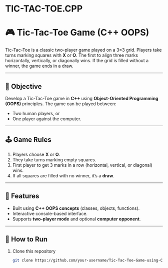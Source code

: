 # TIC-TAC-TOE.CPP

# 🎮 Tic-Tac-Toe Game (C++ OOPS)

Tic-Tac-Toe is a classic two-player game played on a 3×3 grid. Players take turns marking squares with **X** or **O**. The first to align three marks horizontally, vertically, or diagonally wins. If the grid is filled without a winner, the game ends in a draw.

---

## 📌 Objective
Develop a Tic-Tac-Toe game in **C++** using **Object-Oriented Programming (OOPS)** principles. The game can be played between:
- Two human players, or  
- One player against the computer.  

---

## 🕹️ Game Rules
1. Players choose **X** or **O**.  
2. They take turns marking empty squares.  
3. First player to get 3 marks in a row (horizontal, vertical, or diagonal) wins.  
4. If all squares are filled with no winner, it’s a **draw**.  

---

## 🚀 Features
- Built using **C++ OOPS concepts** (classes, objects, functions).  
- Interactive console-based interface.  
- Supports **two-player mode** and optional **computer opponent**.  

---

## 📂 How to Run
1. Clone this repository  
   ```bash
   git clone https://github.com/your-username/Tic-Tac-Toe-Game-using-Cpp.git

